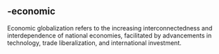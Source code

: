 ## -economic
Economic globalization refers to the increasing interconnectedness and interdependence of national economies, facilitated by advancements in technology, trade liberalization, and international investment.

